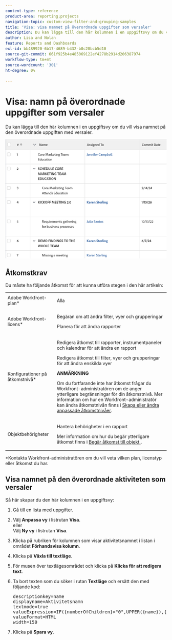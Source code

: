 ```yaml
---
content-type: reference
product-area: reporting;projects
navigation-topic: custom-view-filter-and-grouping-samples
title: 'Visa: visa namnet på överordnade uppgifter som versaler'
description: Du kan lägga till den här kolumnen i en uppgiftsvy om du vill visa namnet på den överordnade uppgiften med versaler.
author: Lisa and Nolan
feature: Reports and Dashboards
exl-id: bb489920-6b17-4689-b432-b0c28bcb5d10
source-git-commit: 661f925b4e485069122ef4278b2914d206387974
workflow-type: tm+mt
source-wordcount: '301'
ht-degree: 0%

---
```


# Visa: namn på överordnade uppgifter som versaler

Du kan lägga till den här kolumnen i en uppgiftsvy om du vill visa namnet på den överordnade uppgiften med versaler.

![](assets/column-task-with-all-caps-parent-350x112.png)

## Åtkomstkrav

Du måste ha följande åtkomst för att kunna utföra stegen i den här artikeln:

<table style="table-layout:auto"> 
 <col> 
 <col> 
 <tbody> 
  <tr> 
   <td role="rowheader">Adobe Workfront-plan*</td> 
   <td> <p>Alla</p> </td> 
  </tr> 
  <tr> 
   <td role="rowheader">Adobe Workfront-licens*</td> 
   <td> <p>Begäran om att ändra filter, vyer och grupperingar </p>
   <p>Planera för att ändra rapporter</p>
    </td> 
  </tr> 
  <tr> 
   <td role="rowheader">Konfigurationer på åtkomstnivå*</td> 
   <td> <p>Redigera åtkomst till rapporter, instrumentpaneler och kalendrar för att ändra en rapport</p> <p>Redigera åtkomst till filter, vyer och grupperingar för att ändra enskilda vyer</p> <p><b>ANMÄRKNING</b>

Om du fortfarande inte har åtkomst frågar du Workfront-administratören om de anger ytterligare begränsningar för din åtkomstnivå. Mer information om hur en Workfront-administratör kan ändra åtkomstnivån finns i <a href="../../../administration-and-setup/add-users/configure-and-grant-access/create-modify-access-levels.md" class="MCXref xref">Skapa eller ändra anpassade åtkomstnivåer</a>.</p> </td>
</tr> 
  <tr> 
   <td role="rowheader">Objektbehörigheter</td> 
   <td> <p>Hantera behörigheter i en rapport</p> <p>Mer information om hur du begär ytterligare åtkomst finns i <a href="../../../workfront-basics/grant-and-request-access-to-objects/request-access.md" class="MCXref xref">Begär åtkomst till objekt </a>.</p> </td> 
  </tr> 
 </tbody> 
</table>

&#42;Kontakta Workfront-administratören om du vill veta vilken plan, licenstyp eller åtkomst du har.

## Visa namnet på den överordnade aktiviteten som versaler

Så här skapar du den här kolumnen i en uppgiftsvy:

1. Gå till en lista med uppgifter.
1. Välj **Anpassa vy** i listrutan **Visa**.\
   eller\
   Välj **Ny vy** i listrutan **Visa**.

1. Klicka på rubriken för kolumnen som visar aktivitetsnamnet i listan i området **Förhandsvisa kolumn**.
1. Klicka på **Växla till textläge**.
1. För musen över textlägesområdet och klicka på **Klicka för att redigera text**.
1. Ta bort texten som du söker i rutan **Textläge** och ersätt den med följande kod: <pre>descriptionkey=name<br>displayname=Aktivitetsnamn<br>textmode=true<br>valueExpression=IF({numberOfChildren}>&quot;0&quot;,UPPER({name}),{name})<br>valueFormat=HTML<br>width=150<br></pre>

1. Klicka på **Spara vy**.
